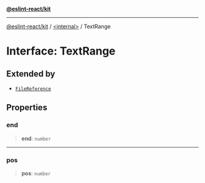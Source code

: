 [**@eslint-react/kit**](../../README.md)

***

[@eslint-react/kit](../../README.md) / [\<internal\>](../README.md) / TextRange

# Interface: TextRange

## Extended by

- [`FileReference`](FileReference.md)

## Properties

### end

> **end**: `number`

***

### pos

> **pos**: `number`
